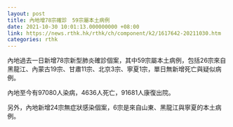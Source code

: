 ```yaml
---
layout: post
title: 內地增78宗確診　59宗屬本土病例
date: 2021-10-30 10:01:13.000000000 +08:00
link: https://news.rthk.hk/rthk/ch/component/k2/1617642-20211030.htm
categories: rthk
---
```


內地過去一日新增78宗新型肺炎確診個案，其中59宗屬本土病例，包括26宗來自黑龍江、內蒙古19宗、甘肅11宗、北京3宗、寧夏1宗，單日無新增死亡與疑似病例。

內地至今有97080人染病，4636人死亡，91681人康復出院。

另外，內地新增24宗無症狀感染個案，6宗是來自山東、黑龍江與寧夏的本土病例。
